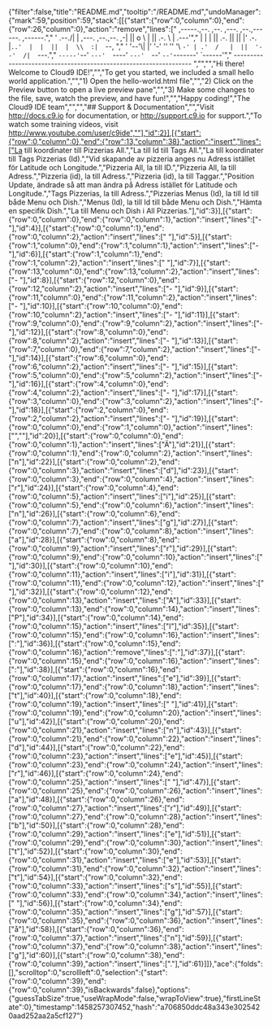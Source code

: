 {"filter":false,"title":"README.md","tooltip":"/README.md","undoManager":{"mark":59,"position":59,"stack":[[{"start":{"row":0,"column":0},"end":{"row":26,"column":0},"action":"remove","lines":["     ,-----.,--.                  ,--. ,---.   ,--.,------.  ,------.","    '  .--./|  | ,---. ,--.,--. ,-|  || o   \\  |  ||  .-.  \\ |  .---'","    |  |    |  || .-. ||  ||  |' .-. |`..'  |  |  ||  |  \\  :|  `--, ","    '  '--'\\|  |' '-' ''  ''  '\\ `-' | .'  /   |  ||  '--'  /|  `---.","     `-----'`--' `---'  `----'  `---'  `--'    `--'`-------' `------'","    ----------------------------------------------------------------- ","","","Hi there! Welcome to Cloud9 IDE!","","To get you started, we included a small hello world application.","","1) Open the hello-world.html file","","2) Click on the Preview button to open a live preview pane","","3) Make some changes to the file, save, watch the preview, and have fun!","","Happy coding!","The Cloud9 IDE team","","","## Support & Documentation","","Visit http://docs.c9.io for documentation, or http://support.c9.io for support.","To watch some training videos, visit http://www.youtube.com/user/c9ide",""],"id":2}],[{"start":{"row":0,"column":0},"end":{"row":13,"column":38},"action":"insert","lines":["La till koordinater till Pizzerias All.","La till Id till Tags All.","La till koordinater till Tags Pizzerias (Id).","Vid skapande av pizzeria anges nu Adress istället för Latitude och Longitude.","Pizzeria All, la till ID.","Pizzeria All, la till Adress.","Pizzeria (id), la till Adress.","Pizzeria (id), la till Taggar.","Position Update, ändrade så att man ändra på Adress istället för Latitude och Longitude.","Tags Pizzerias, la till Adress.","Pizzerias Menus (Id), la till Id till både Menu och Dish.","Menus (Id), la till Id till både Menu och Dish.","Hämta en specifik Dish.","La till Menu och Dish i All Pizzerias."],"id":3}],[{"start":{"row":0,"column":0},"end":{"row":0,"column":1},"action":"insert","lines":["-"],"id":4}],[{"start":{"row":0,"column":1},"end":{"row":0,"column":2},"action":"insert","lines":[" "],"id":5}],[{"start":{"row":1,"column":0},"end":{"row":1,"column":1},"action":"insert","lines":["-"],"id":6}],[{"start":{"row":1,"column":1},"end":{"row":1,"column":2},"action":"insert","lines":[" "],"id":7}],[{"start":{"row":13,"column":0},"end":{"row":13,"column":2},"action":"insert","lines":["- "],"id":8}],[{"start":{"row":12,"column":0},"end":{"row":12,"column":2},"action":"insert","lines":["- "],"id":9}],[{"start":{"row":11,"column":0},"end":{"row":11,"column":2},"action":"insert","lines":["- "],"id":10}],[{"start":{"row":10,"column":0},"end":{"row":10,"column":2},"action":"insert","lines":["- "],"id":11}],[{"start":{"row":9,"column":0},"end":{"row":9,"column":2},"action":"insert","lines":["- "],"id":12}],[{"start":{"row":8,"column":0},"end":{"row":8,"column":2},"action":"insert","lines":["- "],"id":13}],[{"start":{"row":7,"column":0},"end":{"row":7,"column":2},"action":"insert","lines":["- "],"id":14}],[{"start":{"row":6,"column":0},"end":{"row":6,"column":2},"action":"insert","lines":["- "],"id":15}],[{"start":{"row":5,"column":0},"end":{"row":5,"column":2},"action":"insert","lines":["- "],"id":16}],[{"start":{"row":4,"column":0},"end":{"row":4,"column":2},"action":"insert","lines":["- "],"id":17}],[{"start":{"row":3,"column":0},"end":{"row":3,"column":2},"action":"insert","lines":["- "],"id":18}],[{"start":{"row":2,"column":0},"end":{"row":2,"column":2},"action":"insert","lines":["- "],"id":19}],[{"start":{"row":0,"column":0},"end":{"row":1,"column":0},"action":"insert","lines":["",""],"id":20}],[{"start":{"row":0,"column":0},"end":{"row":0,"column":1},"action":"insert","lines":["Ä"],"id":21}],[{"start":{"row":0,"column":1},"end":{"row":0,"column":2},"action":"insert","lines":["n"],"id":22}],[{"start":{"row":0,"column":2},"end":{"row":0,"column":3},"action":"insert","lines":["d"],"id":23}],[{"start":{"row":0,"column":3},"end":{"row":0,"column":4},"action":"insert","lines":["r"],"id":24}],[{"start":{"row":0,"column":4},"end":{"row":0,"column":5},"action":"insert","lines":["i"],"id":25}],[{"start":{"row":0,"column":5},"end":{"row":0,"column":6},"action":"insert","lines":["n"],"id":26}],[{"start":{"row":0,"column":6},"end":{"row":0,"column":7},"action":"insert","lines":["g"],"id":27}],[{"start":{"row":0,"column":7},"end":{"row":0,"column":8},"action":"insert","lines":["a"],"id":28}],[{"start":{"row":0,"column":8},"end":{"row":0,"column":9},"action":"insert","lines":["r"],"id":29}],[{"start":{"row":0,"column":9},"end":{"row":0,"column":10},"action":"insert","lines":[" "],"id":30}],[{"start":{"row":0,"column":10},"end":{"row":0,"column":11},"action":"insert","lines":["i"],"id":31}],[{"start":{"row":0,"column":11},"end":{"row":0,"column":12},"action":"insert","lines":[" "],"id":32}],[{"start":{"row":0,"column":12},"end":{"row":0,"column":13},"action":"insert","lines":["A"],"id":33}],[{"start":{"row":0,"column":13},"end":{"row":0,"column":14},"action":"insert","lines":["P"],"id":34}],[{"start":{"row":0,"column":14},"end":{"row":0,"column":15},"action":"insert","lines":["I"],"id":35}],[{"start":{"row":0,"column":15},"end":{"row":0,"column":16},"action":"insert","lines":[":"],"id":36}],[{"start":{"row":0,"column":15},"end":{"row":0,"column":16},"action":"remove","lines":[":"],"id":37}],[{"start":{"row":0,"column":15},"end":{"row":0,"column":16},"action":"insert","lines":[":"],"id":38}],[{"start":{"row":0,"column":16},"end":{"row":0,"column":17},"action":"insert","lines":["e"],"id":39}],[{"start":{"row":0,"column":17},"end":{"row":0,"column":18},"action":"insert","lines":["t"],"id":40}],[{"start":{"row":0,"column":18},"end":{"row":0,"column":19},"action":"insert","lines":[" "],"id":41}],[{"start":{"row":0,"column":19},"end":{"row":0,"column":20},"action":"insert","lines":["u"],"id":42}],[{"start":{"row":0,"column":20},"end":{"row":0,"column":21},"action":"insert","lines":["n"],"id":43}],[{"start":{"row":0,"column":21},"end":{"row":0,"column":22},"action":"insert","lines":["d"],"id":44}],[{"start":{"row":0,"column":22},"end":{"row":0,"column":23},"action":"insert","lines":["e"],"id":45}],[{"start":{"row":0,"column":23},"end":{"row":0,"column":24},"action":"insert","lines":["r"],"id":46}],[{"start":{"row":0,"column":24},"end":{"row":0,"column":25},"action":"insert","lines":[" "],"id":47}],[{"start":{"row":0,"column":25},"end":{"row":0,"column":26},"action":"insert","lines":["a"],"id":48}],[{"start":{"row":0,"column":26},"end":{"row":0,"column":27},"action":"insert","lines":["r"],"id":49}],[{"start":{"row":0,"column":27},"end":{"row":0,"column":28},"action":"insert","lines":["b"],"id":50}],[{"start":{"row":0,"column":28},"end":{"row":0,"column":29},"action":"insert","lines":["e"],"id":51}],[{"start":{"row":0,"column":29},"end":{"row":0,"column":30},"action":"insert","lines":["t"],"id":52}],[{"start":{"row":0,"column":30},"end":{"row":0,"column":31},"action":"insert","lines":["e"],"id":53}],[{"start":{"row":0,"column":31},"end":{"row":0,"column":32},"action":"insert","lines":["t"],"id":54}],[{"start":{"row":0,"column":32},"end":{"row":0,"column":33},"action":"insert","lines":["s"],"id":55}],[{"start":{"row":0,"column":33},"end":{"row":0,"column":34},"action":"insert","lines":[" "],"id":56}],[{"start":{"row":0,"column":34},"end":{"row":0,"column":35},"action":"insert","lines":["g"],"id":57}],[{"start":{"row":0,"column":35},"end":{"row":0,"column":36},"action":"insert","lines":["å"],"id":58}],[{"start":{"row":0,"column":36},"end":{"row":0,"column":37},"action":"insert","lines":["n"],"id":59}],[{"start":{"row":0,"column":37},"end":{"row":0,"column":38},"action":"insert","lines":["g"],"id":60}],[{"start":{"row":0,"column":38},"end":{"row":0,"column":39},"action":"insert","lines":["."],"id":61}]]},"ace":{"folds":[],"scrolltop":0,"scrollleft":0,"selection":{"start":{"row":0,"column":39},"end":{"row":0,"column":39},"isBackwards":false},"options":{"guessTabSize":true,"useWrapMode":false,"wrapToView":true},"firstLineState":0},"timestamp":1458257307452,"hash":"a706850ddc48a343e3025420aad252aa2a5cf127"}